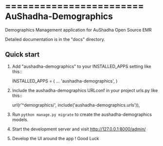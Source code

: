 ========================
AuShadha-Demographics
========================

Demographics Management application for AuShadha Open Source EMR

Detailed documentation is in the "docs" directory.

Quick start
-----------

1. Add "aushadha-demographics" to your INSTALLED_APPS setting like this::

    INSTALLED_APPS = (
        ...
        'aushadha-demographics',
    )

2. Include the aushadha-demographics URLconf in your project urls.py like this::

    url(r'^demographics/', include('aushadha-demographics.urls')),

3. Run `python manage.py migrate` to create the aushadha-demographics models.

4. Start the development server and visit http://127.0.0.1:8000/admin/

5. Develop the UI around the app ! Good Luck